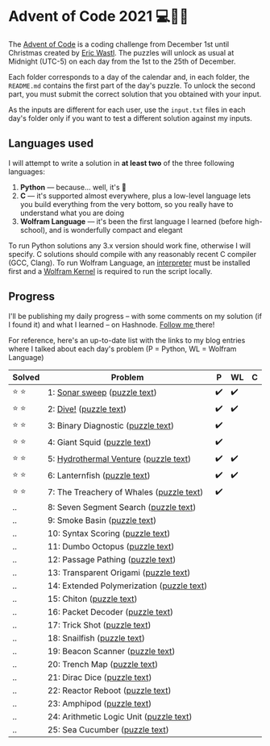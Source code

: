 # Advent of Code 2021 💻🎄🎅

The [Advent of Code](https://adventofcode.com) is a coding challenge from December 1st until Christmas created by [Eric Wastl](http://was.tl/). The puzzles will unlock as usual at Midnight (UTC-5) on each day from the 1st to the 25th of December.

Each folder corresponds to a day of the calendar and, in each folder, the `README.md` contains the first part of the day's puzzle. To unlock the second part, you must submit the correct solution that you obtained with your input.

As the inputs are different for each user, use the `input.txt` files in each day's folder only if you want to test a different solution against my inputs.

## Languages used

I will attempt to write a solution in **at least two** of the three following languages:

1. **Python** — because... well, it's 🐍
2. **C** — it's supported almost everywhere, plus a low-level language lets you build everything from the very bottom, so you really have to understand what you are doing
3. **Wolfram Language** — it's been the first language I learned (before high-school), and is wonderfully compact and elegant

To run Python solutions any 3.x version should work fine, otherwise I will specify. C solutions should compile with any reasonably recent C compiler (GCC, Clang). To run Wolfram Language, an [interpreter](https://www.wolfram.com/wolframscript) must be installed first and a [Wolfram Kernel](https://www.wolfram.com/engine) is required to run the script locally.


## Progress

I'll be publishing my daily progress – with some comments on my solution (if I found it) and what I learned – on Hashnode. [ Follow me ](https://hashnode.com/@edobld) there!

For reference, here's an up-to-date list with the links to my blog entries where I talked about each day's problem (P = Python, WL = Wolfram Language)

Solved | Problem | P | WL | C 
--- | --- | --- | --- | ---
:star: :star: | 1: [Sonar sweep](https://blog.edobld.me/day-1-sonar-sweep) ([puzzle text](https://adventofcode.com/2021/day/1)) | :heavy_check_mark: | :heavy_check_mark: |
:star: :star: | 2: [Dive!](https://blog.edobld.me/day-2-dive) ([puzzle text](https://adventofcode.com/2021/day/2)) | :heavy_check_mark: | :heavy_check_mark: |
:star: :star: | 3: Binary Diagnostic ([puzzle text](https://adventofcode.com/2021/day/3)) | :heavy_check_mark: | |
:star: :star: | 4: Giant Squid ([puzzle text](https://adventofcode.com/2021/day/4)) | :heavy_check_mark: | | 
:star: :star: | 5: [Hydrothermal Venture](https://blog.edobld.me/day-5-hydrothermal-venture) ([puzzle text](https://adventofcode.com/2021/day/5)) | :heavy_check_mark: | :heavy_check_mark: | 
:star: :star: | 6: Lanternfish ([puzzle text](https://adventofcode.com/2021/day/6)) | :heavy_check_mark: | :heavy_check_mark: | 
:star: :star: | 7: The Treachery of Whales ([puzzle text](https://adventofcode.com/2021/day/7)) | :heavy_check_mark: | |
.. | 8: Seven Segment Search ([puzzle text](https://adventofcode.com/2021/day/8)) | | | 
.. | 9: Smoke Basin ([puzzle text](https://adventofcode.com/2021/day/9)) | | | 
.. | 10: Syntax Scoring ([puzzle text](https://adventofcode.com/2021/day/10)) | | |
.. | 11: Dumbo Octopus ([puzzle text](https://adventofcode.com/2021/day/11)) | | |
.. | 12: Passage Pathing ([puzzle text](https://adventofcode.com/2021/day/12)) | | |
.. | 13: Transparent Origami ([puzzle text](https://adventofcode.com/2021/day/13)) | | |
.. | 14: Extended Polymerization ([puzzle text](https://adventofcode.com/2021/day/14)) | | |
.. | 15: Chiton ([puzzle text](https://adventofcode.com/2021/day/15)) | | |
.. | 16: Packet Decoder ([puzzle text](https://adventofcode.com/2021/day/16)) | | |
.. | 17: Trick Shot ([puzzle text](https://adventofcode.com/2021/day/17)) | | |
.. | 18: Snailfish ([puzzle text](https://adventofcode.com/2021/day/18)) | | |
.. | 19: Beacon Scanner ([puzzle text](https://adventofcode.com/2021/day/19)) | | |
.. | 20: Trench Map ([puzzle text](https://adventofcode.com/2021/day/20)) | | |
.. | 21: Dirac Dice ([puzzle text](https://adventofcode.com/2021/day/21)) | | |
.. | 22: Reactor Reboot ([puzzle text](https://adventofcode.com/2021/day/22)) | | |
.. | 23: Amphipod ([puzzle text](https://adventofcode.com/2021/day/23)) | | |
.. | 24: Arithmetic Logic Unit ([puzzle text](https://adventofcode.com/2021/day/24)) | | |
.. | 25: Sea Cucumber ([puzzle text](https://adventofcode.com/2021/day/25)) | | |
